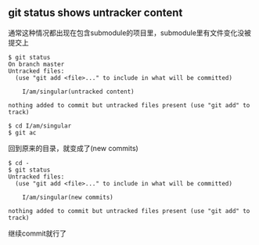 
git status shows untracker content
------------------------------------

通常这种情况都出现在包含submodule的项目里，submodule里有文件变化没被提交上

    $ git status
    On branch master
    Untracked files:
      (use "git add <file>..." to include in what will be committed)

        I/am/singular(untracked content)

    nothing added to commit but untracked files present (use "git add" to track)

    $ cd I/am/singular
    $ git ac

回到原来的目录，就变成了(new commits)

    $ cd -
    $ git status
    Untracked files:
      (use "git add <file>..." to include in what will be committed)

        I/am/singular(new commits)

    nothing added to commit but untracked files present (use "git add" to track)

继续commit就行了

